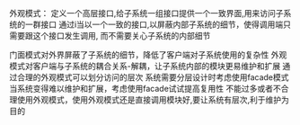 外观模式：
定义一个高层接口,给子系统一组接口提供一个一致界面,用来访问子系统的一群接口
通过i当以一个一致的接口,以屏蔽内部子系统的细节，使得调用端只需要跟这个接口发生调用,
而不需要关心子系统的内部细节

门面模式对外界屏蔽了子系统的细节，降低了客户端对子系统使用的复杂性
外观模式对客户端与子系统的耦合关系-解耦，让子系统内部的模块更易维护和扩展
通过合理的外观模式可以划分访问的层次
系统需要分层设计时考虑使用facade模式
当系统变得难以维护和扩展，考虑使用facade试试提高复用性
不能过多或者不合理使用外观模式，使用外观模式还是直接调用模块好,要让系统有层次,利于维护为目的
